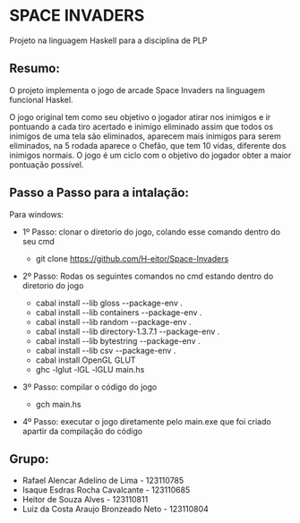 # SPACE INVADERS
Projeto na linguagem Haskell para a disciplina de PLP


## Resumo:
  O projeto implementa o jogo de arcade Space Invaders na linguagem funcional Haskel.
  
  O jogo original tem como seu objetivo o jogador atirar nos inimigos e ir pontuando a cada tiro acertado e inimigo eliminado    assim que todos os inimigos de uma tela são eliminados, aparecem mais inimigos para serem eliminados, na 5 rodada
  aparece o Chefão, que tem 10 vidas, diferente dos inimigos normais. O jogo é um ciclo com o objetivo do jogador obter a maior   pontuação possível.


## Passo a Passo para a intalação:
Para windows: 
- 1º Passo: clonar o diretorio do jogo, colando esse comando dentro do seu cmd
  - git clone https://github.com/H-eitor/Space-Invaders

- 2º Passo: Rodas os seguintes comandos no cmd estando dentro do diretorio do jogo
  - cabal install --lib gloss --package-env .
  - cabal install --lib containers --package-env .
  - cabal install --lib random --package-env .
  - cabal install --lib directory-1.3.7.1 --package-env .
  - cabal install --lib bytestring --package-env .
  - cabal install --lib csv --package-env .
  - cabal install OpenGL GLUT
  - ghc -lglut -lGL -lGLU main.hs
  
- 3º Passo: compilar o código do jogo
  - gch main.hs

- 4º Passo: executar o jogo diretamente pelo main.exe que foi criado apartir da compilação do código


## Grupo:
- Rafael Alencar Adelino de Lima - 123110785
- Isaque Esdras Rocha Cavalcante - 123110685
- Heitor de Souza Alves - 123110811
- Luiz da Costa Araujo Bronzeado Neto - 123110804
